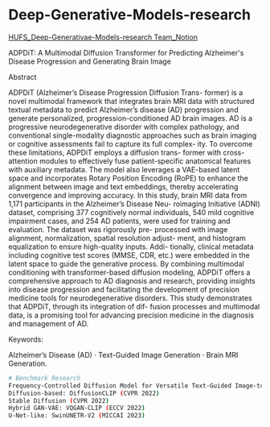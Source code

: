 # Deep-Generative-Models-research


[HUFS_Deep-Generativae-Models-research Team_Notion](https://www.notion.so/10b0afd4e0c58027a322f0ae2744d80e)


ADPDiT: A Multimodal Diffusion Transformer 
for Predicting Alzheimer's Disease Progression and Generating Brain Image


Abstract 


ADPDiT (Alzheimer’s Disease Progression Diffusion Trans-
former) is a novel multimodal framework that integrates brain MRI data
with structured textual metadata to predict Alzheimer’s disease (AD)
progression and generate personalized, progression-conditioned AD brain
images. AD is a progressive neurodegenerative disorder with complex
pathology, and conventional single-modality diagnostic approaches such
as brain imaging or cognitive assessments fail to capture its full complex-
ity. To overcome these limitations, ADPDiT employs a diffusion trans-
former with cross-attention modules to effectively fuse patient-specific
anatomical features with auxiliary metadata. The model also leverages
a VAE-based latent space and incorporates Rotary Position Encoding
(RoPE) to enhance the alignment between image and text embeddings,
thereby accelerating convergence and improving accuracy. In this study,
brain MRI data from 1,171 participants in the Alzheimer’s Disease Neu-
roimaging Initiative (ADNI) dataset, comprising 377 cognitively normal
individuals, 540 mild cognitive impairment cases, and 254 AD patients,
were used for training and evaluation. The dataset was rigorously pre-
processed with image alignment, normalization, spatial resolution adjust-
ment, and histogram equalization to ensure high-quality inputs. Addi-
tionally, clinical metadata including cognitive test scores (MMSE, CDR,
etc.) were embedded in the latent space to guide the generative process.
By combining multimodal conditioning with transformer-based diffusion
modeling, ADPDiT offers a comprehensive approach to AD diagnosis and
research, providing insights into disease progression and facilitating the
development of precision medicine tools for neurodegenerative disorders.
This study demonstrates that ADPDiT, through its integration of dif-
fusion processes and multimodal data, is a promising tool for advancing
precision medicine in the diagnosis and management of AD.



Keywords:

Alzheimer’s Disease (AD) · Text-Guided Image Generation
· Brain MRI Generation.

```bash
# Benchmark Research 
Frequency-Controlled Diffusion Model for Versatile Text-Guided Image-to-Image Translation (AAAI 2024)
Diffusion-based: DiffusionCLIP (CVPR 2022)
Stable Diffusion (CVPR 2022)
Hybrid GAN-VAE: VQGAN-CLIP (ECCV 2022)
U-Net-like: SwinUNETR-V2 (MICCAI 2023)
```
